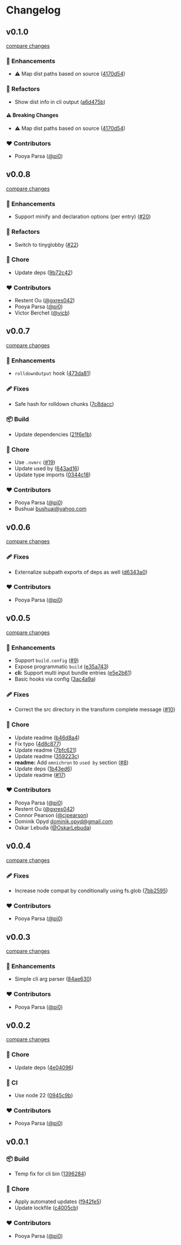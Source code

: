 # Changelog


## v0.1.0

[compare changes](https://github.com/unjs/obuild/compare/v0.0.8...v0.1.0)

### 🚀 Enhancements

- ⚠️  Map dist paths based on source ([4170d54](https://github.com/unjs/obuild/commit/4170d54))

### 💅 Refactors

- Show dist info in cli output ([a6d475b](https://github.com/unjs/obuild/commit/a6d475b))

#### ⚠️ Breaking Changes

- ⚠️  Map dist paths based on source ([4170d54](https://github.com/unjs/obuild/commit/4170d54))

### ❤️ Contributors

- Pooya Parsa ([@pi0](https://github.com/pi0))

## v0.0.8

[compare changes](https://github.com/unjs/obuild/compare/v0.0.7...v0.0.8)

### 🚀 Enhancements

- Support minify and declaration options (per entry) ([#20](https://github.com/unjs/obuild/pull/20))

### 💅 Refactors

- Switch to tinyglobby ([#22](https://github.com/unjs/obuild/pull/22))

### 🏡 Chore

- Update deps ([9b72c42](https://github.com/unjs/obuild/commit/9b72c42))

### ❤️ Contributors

- Restent Ou ([@gxres042](https://github.com/gxres042))
- Pooya Parsa ([@pi0](https://github.com/pi0))
- Victor Berchet ([@vicb](https://github.com/vicb))

## v0.0.7

[compare changes](https://github.com/unjs/obuild/compare/v0.0.6...v0.0.7)

### 🚀 Enhancements

- `rolldownOutput` hook ([473da81](https://github.com/unjs/obuild/commit/473da81))

### 🩹 Fixes

- Safe hash for rolldown chunks ([7c8dacc](https://github.com/unjs/obuild/commit/7c8dacc))

### 📦 Build

- Update dependencies ([21f6e1b](https://github.com/unjs/obuild/commit/21f6e1b))

### 🏡 Chore

- Use `.nvmrc` ([#19](https://github.com/unjs/obuild/pull/19))
- Update used by ([643ad16](https://github.com/unjs/obuild/commit/643ad16))
- Update type imports ([0344c18](https://github.com/unjs/obuild/commit/0344c18))

### ❤️ Contributors

- Pooya Parsa ([@pi0](https://github.com/pi0))
- Bushuai <bushuai@yahoo.com>

## v0.0.6

[compare changes](https://github.com/unjs/obuild/compare/v0.0.5...v0.0.6)

### 🩹 Fixes

- Externalize subpath exports of deps as well ([d6343a0](https://github.com/unjs/obuild/commit/d6343a0))

### ❤️ Contributors

- Pooya Parsa ([@pi0](https://github.com/pi0))

## v0.0.5

[compare changes](https://github.com/unjs/obuild/compare/v0.0.4...v0.0.5)

### 🚀 Enhancements

- Support `build.config` ([#9](https://github.com/unjs/obuild/pull/9))
- Expose programmatic `build` ([e35a743](https://github.com/unjs/obuild/commit/e35a743))
- **cli:** Support multi input bundle entries ([e5e2b61](https://github.com/unjs/obuild/commit/e5e2b61))
- Basic hooks via config ([3ac4a9a](https://github.com/unjs/obuild/commit/3ac4a9a))

### 🩹 Fixes

- Correct the src directory in the transform complete message ([#10](https://github.com/unjs/obuild/pull/10))

### 🏡 Chore

- Update readme ([b46d8a4](https://github.com/unjs/obuild/commit/b46d8a4))
- Fix typo ([4d8c877](https://github.com/unjs/obuild/commit/4d8c877))
- Update readme ([7bfc621](https://github.com/unjs/obuild/commit/7bfc621))
- Update readme ([359223c](https://github.com/unjs/obuild/commit/359223c))
- **readme:** Add `omnichron` to `used by` section ([#8](https://github.com/unjs/obuild/pull/8))
- Update deps ([1b43ed6](https://github.com/unjs/obuild/commit/1b43ed6))
- Update readme ([#17](https://github.com/unjs/obuild/pull/17))

### ❤️ Contributors

- Pooya Parsa ([@pi0](https://github.com/pi0))
- Restent Ou ([@gxres042](https://github.com/gxres042))
- Connor Pearson ([@cjpearson](https://github.com/cjpearson))
- Dominik Opyd <dominik.opyd@gmail.com>
- Oskar Lebuda ([@OskarLebuda](https://github.com/OskarLebuda))

## v0.0.4

[compare changes](https://github.com/unjs/obuild/compare/v0.0.3...v0.0.4)

### 🩹 Fixes

- Increase node compat by conditionally using fs.glob ([7bb2595](https://github.com/unjs/obuild/commit/7bb2595))

### ❤️ Contributors

- Pooya Parsa ([@pi0](https://github.com/pi0))

## v0.0.3

[compare changes](https://github.com/unjs/obuild/compare/v0.0.2...v0.0.3)

### 🚀 Enhancements

- Simple cli arg parser ([84ae630](https://github.com/unjs/obuild/commit/84ae630))

### ❤️ Contributors

- Pooya Parsa ([@pi0](https://github.com/pi0))

## v0.0.2

[compare changes](https://github.com/unjs/obuild/compare/v0.0.1...v0.0.2)

### 🏡 Chore

- Update deps ([4e04096](https://github.com/unjs/obuild/commit/4e04096))

### 🤖 CI

- Use node 22 ([0945c9b](https://github.com/unjs/obuild/commit/0945c9b))

### ❤️ Contributors

- Pooya Parsa ([@pi0](https://github.com/pi0))

## v0.0.1


### 📦 Build

- Temp fix for cli bin ([1396284](https://github.com/unjs/obuild/commit/1396284))

### 🏡 Chore

- Apply automated updates ([f942fe5](https://github.com/unjs/obuild/commit/f942fe5))
- Update lockfile ([c4005cb](https://github.com/unjs/obuild/commit/c4005cb))

### ❤️ Contributors

- Pooya Parsa ([@pi0](https://github.com/pi0))


